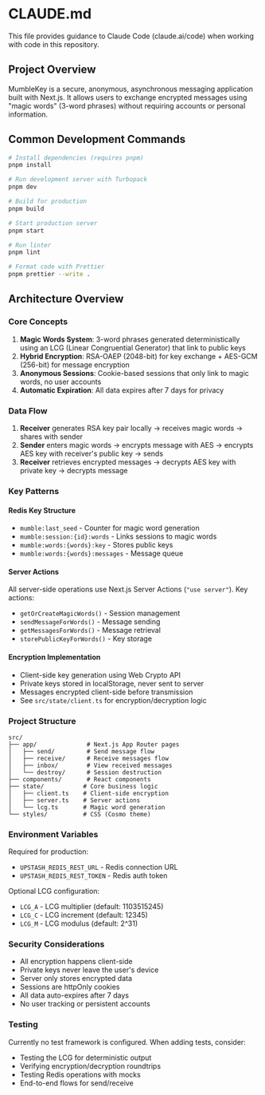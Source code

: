 # CLAUDE.md

This file provides guidance to Claude Code (claude.ai/code) when working with code in this repository.

## Project Overview

MumbleKey is a secure, anonymous, asynchronous messaging application built with Next.js. It allows users to exchange encrypted messages using "magic words" (3-word phrases) without requiring accounts or personal information.

## Common Development Commands

```bash
# Install dependencies (requires pnpm)
pnpm install

# Run development server with Turbopack
pnpm dev

# Build for production
pnpm build

# Start production server
pnpm start

# Run linter
pnpm lint

# Format code with Prettier
pnpm prettier --write .
```

## Architecture Overview

### Core Concepts

1. **Magic Words System**: 3-word phrases generated deterministically using an LCG (Linear Congruential Generator) that link to public keys
2. **Hybrid Encryption**: RSA-OAEP (2048-bit) for key exchange + AES-GCM (256-bit) for message encryption
3. **Anonymous Sessions**: Cookie-based sessions that only link to magic words, no user accounts
4. **Automatic Expiration**: All data expires after 7 days for privacy

### Data Flow

1. **Receiver** generates RSA key pair locally → receives magic words → shares with sender
2. **Sender** enters magic words → encrypts message with AES → encrypts AES key with receiver's public key → sends
3. **Receiver** retrieves encrypted messages → decrypts AES key with private key → decrypts message

### Key Patterns

#### Redis Key Structure
- `mumble:last_seed` - Counter for magic word generation
- `mumble:session:{id}:words` - Links sessions to magic words
- `mumble:words:{words}:key` - Stores public keys
- `mumble:words:{words}:messages` - Message queue

#### Server Actions
All server-side operations use Next.js Server Actions (`"use server"`). Key actions:
- `getOrCreateMagicWords()` - Session management
- `sendMessageForWords()` - Message sending
- `getMessagesForWords()` - Message retrieval
- `storePublicKeyForWords()` - Key storage

#### Encryption Implementation
- Client-side key generation using Web Crypto API
- Private keys stored in localStorage, never sent to server
- Messages encrypted client-side before transmission
- See `src/state/client.ts` for encryption/decryption logic

### Project Structure

```
src/
├── app/              # Next.js App Router pages
│   ├── send/         # Send message flow
│   ├── receive/      # Receive messages flow
│   ├── inbox/        # View received messages
│   └── destroy/      # Session destruction
├── components/       # React components
├── state/           # Core business logic
│   ├── client.ts    # Client-side encryption
│   ├── server.ts    # Server actions
│   └── lcg.ts       # Magic word generation
└── styles/          # CSS (Cosmo theme)
```

### Environment Variables

Required for production:
- `UPSTASH_REDIS_REST_URL` - Redis connection URL
- `UPSTASH_REDIS_REST_TOKEN` - Redis auth token

Optional LCG configuration:
- `LCG_A` - LCG multiplier (default: 1103515245)
- `LCG_C` - LCG increment (default: 12345)
- `LCG_M` - LCG modulus (default: 2^31)

### Security Considerations

- All encryption happens client-side
- Private keys never leave the user's device
- Server only stores encrypted data
- Sessions are httpOnly cookies
- All data auto-expires after 7 days
- No user tracking or persistent accounts

### Testing

Currently no test framework is configured. When adding tests, consider:
- Testing the LCG for deterministic output
- Verifying encryption/decryption roundtrips
- Testing Redis operations with mocks
- End-to-end flows for send/receive